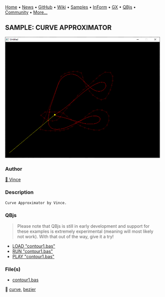 [Home](https://qb64.com) • [News](../../news.md) • [GitHub](https://github.com/QB64Official/qb64) • [Wiki](https://github.com/QB64Official/qb64/wiki) • [Samples](../../samples.md) • [InForm](../../inform.md) • [GX](../../gx.md) • [QBjs](../../qbjs.md) • [Community](../../community.md) • [More...](../../more.md)

## SAMPLE: CURVE APPROXIMATOR

![screenshot.png](img/screenshot.png)

### Author

[🐝 Vince](../vince.md) 

### Description

```text
Curve Approximator by Vince.
```

### QBjs

> Please note that QBjs is still in early development and support for these examples is extremely experimental (meaning will most likely not work). With that out of the way, give it a try!

* [LOAD "contour1.bas"](https://v6p9d9t4.ssl.hwcdn.net/html/6022890/index.html?src=https://qb64.com/samples/curve-approximator/src/contour1.bas)
* [RUN "contour1.bas"](https://v6p9d9t4.ssl.hwcdn.net/html/6022890/index.html?mode=auto&src=https://qb64.com/samples/curve-approximator/src/contour1.bas)
* [PLAY "contour1.bas"](https://v6p9d9t4.ssl.hwcdn.net/html/6022890/index.html?mode=play&src=https://qb64.com/samples/curve-approximator/src/contour1.bas)

### File(s)

* [contour1.bas](src/contour1.bas)

🔗 [curve](../curve.md), [bezier](../bezier.md)
